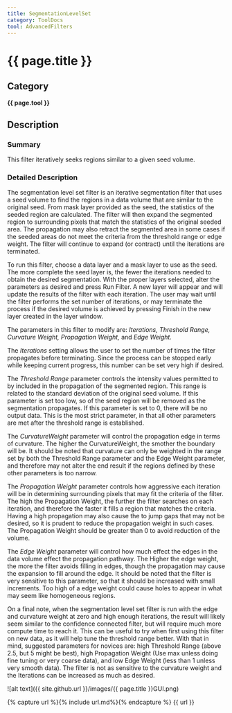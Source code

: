 ```yaml
---
title: SegmentationLevelSet
category: ToolDocs 
tool: AdvancedFilters
---
```


# {{ page.title }} 

## Category

**{{ page.tool }}**

## Description

### Summary

This filter iteratively seeks regions similar to a given seed volume.

### Detailed Description

The segmentation level set filter is an iterative segmentation filter that uses a seed volume to find the regions in a data volume that are similar to the original seed. From mask layer provided as the seed, the statistics of the seeded region are calculated. The filter will then expand the segmented region to surrounding pixels that match the statistics of the original seeded area. The propagation may also retract the segmented area in some cases if the seeded areas do not meet the criteria from the threshold range or edge weight. The filter will continue to expand (or contract) until the iterations are terminated.

To run this filter, choose a data layer and a mask layer to use as the seed. The more complete the seed layer is, the fewer the iterations needed to obtain the desired segmentation. With the proper layers selected, alter the parameters as desired and press Run Filter. A new layer will appear and will update the results of the filter with each iteration. The user may wait until the filter performs the set number of iterations, or may terminate the process if the desired volume is achieved by pressing Finish in the new layer created in the layer window.

The parameters in this filter to modify are: *Iterations, Threshold Range, Curvature Weight, Propagation Weight,* and *Edge Weight.*

The *Iterations* setting allows the user to set the number of times the filter propagates before terminating. Since the process can be stopped early while keeping current progress, this number can be set very high if desired.

The *Threshold Range* parameter controls the intensity values permitted to by included in the propagation of the segmented region. This range is related to the standard deviation of the original seed volume. If this parameter is set too low, so of the seed region will be removed as the segmentation propagates. If this parameter is set to 0, there will be no output data. This is the most strict parameter, in that all other parameters are met after the threshold range is established.

The *CurvatureWeight* parameter will control the propagation edge in terms of curvature. The higher the CurvatureWeight, the smother the boundary will be. It should be noted that curvature can only be weighted in the range set by both the Threshold Range parameter and the Edge Weight parameter, and therefore may not alter the end result if the regions defined by these other parameters is too narrow.

The *Propagation Weight* parameter controls how aggressive each iteration will be in determining surrounding pixels that may fit the criteria of the filter. The high the Propagation Weight, the further the filter searches on each iteration, and therefore the faster it fills a region that matches the criteria. Having a high propagation may also cause the to jump gaps that may not be desired, so it is prudent to reduce the propagation weight in such cases. The Propagation Weight should be greater than 0 to avoid reduction of the volume.

The *Edge Weight* parameter will control how much effect the edges in the data volume effect the propagation pathway. The Higher the edge weight, the more the filter avoids filling in edges, though the propagation may cause the expansion to fill around the edge. It should be noted that the filter is very sensitive to this parameter, so that it should be increased with small increments. Too high of a edge weight could cause holes to appear in what may seem like homogeneous regions.

On a final note, when the segmentation level set filter is run with the edge and curvature weight at zero and high enough iterations, the result will likely seem similar to the confidence connected filter, but will require much more compute time to reach it. This can be useful to try when first using this filter on new data, as it will help tune the threshold range better. With that in mind, suggested parameters for novices are: high Threshold Range (above 2.5, but 5 might be best), high Propagation Weight (Use max unless doing fine tuning or very coarse data), and low Edge Weight (less than 1 unless very smooth data). The filter is not as sensitive to the curvature weight and the Iterations can be increased as much as desired.

![alt text]({{ site.github.url }}/images/{{ page.title }}GUI.png)

{% capture url %}{% include url.md%}{% endcapture %}
{{ url }}


